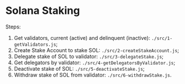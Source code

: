 # Solana Staking

Steps:
  1. Get validators, current (active) and delinquent (inactive): `./src/1-getValidators.js`;
  2. Create Stake Account to stake SOL: `./src/2-createStakeAccount.js`;
  3. Delegate stake of SOL to validator: `./src/3-delegateStake.js`;
  4. Get delegators by validator: `./src/4-getDelegatorsByValidator.js`;
  5. Deactivate stake of SOL: `./src/5-deactivateStake.js`;
  6. Withdraw stake of SOL from validator: `./src/6-withdrawStake.js`.

